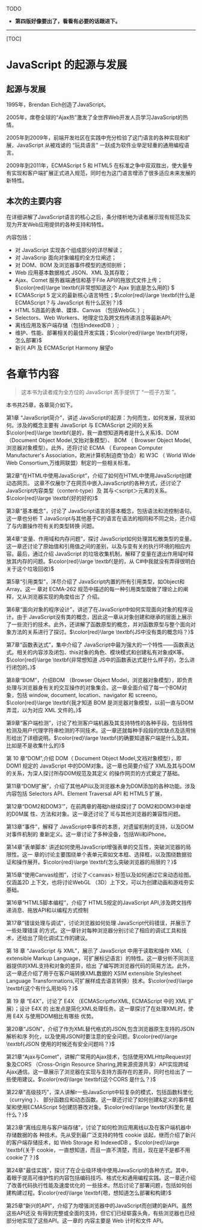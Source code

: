 TODO

* **第四版好像要出了，看看有必要的话跟进下。**

------

[TOC]

# JavaScript 的起源与发展

## 起源与发展

1995年，Brendan Eich创造了JavaScript。

2005年，席卷全球的“Ajax热”激发了全世界Web开发人员学习JavaScript的热情。

2005年到2009年，前端开发社区在实践中充分检验了这门语言的各种实现和扩展，JavaScript 从被戏谑的 “玩具语言" 一跃成为软件业举足轻重的通用编程语言。

2009年到2011年，ECMAScript 5 和 HTML5 在标准之争中双双胜出，使大量专有实现和客户端扩展正式进入规范，同时也为这门语言增添了很多适应未来发展的新特性。

## 本次的主要内容

在详细讲解了JavaScript语言的核心之后，条分缕析地为读者展示现有规范及实现为开发Web应用提供的各种支持和特性。

内容包括：

- 对 JavaScript 实现各个组成部分的详尽解读；
- 对 JavaScrip 面向对象编程的全方位阐述；
- 对 DOM、BOM 及浏览器事件模型的透彻剖析；
- Web 应用基本数据格式 JSON、XML 及其存取；
- Ajax、Comet 服务器端通信和基于File API的拖放式文件上传；$\color{red}\large \textbf{非常想知道这个 Ajax 到底是怎么用的} $
- ECMAScript 5 定义的最新核心语言特性；$\color{red}\large \textbf{什么是ECMAScript？与 JavaScript 有什么区别？}$
- HTML 5涵盖的表单、媒体、Canvas （包括WebGL ）;
- Selectors、Web Workers、地理定位及跨文档传递消息等最新API;
- 离线应用及客户端存储（包括IndexedDB ）;
- 维护、性能、部署相关的最佳开发实践；$\color{red}\large \textbf{对呀，怎么部署}$
- 新兴 API 及 ECMAScript Harmony 展望o



# 各章节内容

> 这本书为读者成为全方位的 JavaScript 髙手提供丁  “一揽子方案 ”。

本书共25章，各章简介如下。

第1章 “JavaScript简介”，讲述 JavaScript的起源：为何而生，如何发展，现状如何。涉及的概念主要有 JavaScript 与 ECMAScript 之间的关系$\color{red}\large \textbf{是的，我一直想知道两者是什么关系}$、DOM （Document Object Model,文抬对象模型）、 BOM （ Browser Object Model,浏览器对象模型）。此外，还将讨论 ECMA （ European Computer Manufacturer's Association，欧洲计算机制迫商'协会）和 W3C （ World Wide Web Consortium,万维网联盟）制定的一些相关标准。

第2章“在HTML中使用JavaScript”，介绍了如何在HTML中使用JavaScript创建动态网页。 这章不仅展尔了在网页中嵌入JavaScript的各种方式，还讨论了 JavaScript内容类型（content-type）及 其与＜script＞元素的关系。$\color{red}\large \textbf{好的好的}$

第3章“基本概念”，讨论了 JavaScript语言的基本概念，包括语法和流控制语句。这一章也分析 T JavaScript与其他基于C的语言在语法的相同和不同之处，还介绍了与内置操作符有关的类型转换 问题。

第4章“变量、作用域和内存问题”，探讨 JavaScript如何处理其松散类型的变量。这一章还讨论了原始值和引用值之间的差别，以及与变有关的执行环境的相应内容。最后，通过介绍 JavaScript 的垃圾收集机制，解释了变量在退出作用域吋释放其内存的问题。$\color{red}\large \textbf{是的，从 C#中我就没有弄得很明白关于这个垃圾回收}$

第5章“引用类型”，洋尽介绍了 JavaScript内置的所有引用类型，如Object和Array。这一 章对 ECMA-262 规范中描述的每一种引用类型既做了理论上的阐释，又从浏览器实现的角度给出了 介绍。

第6章“面向对象的程序设计”，讲述了在JavaScript中如何实现面向对象的程序设计。由于 JavaScript没有类的概念，因此这一章从对象创建和继承的层面上展示了一些流行的技术。此外，还讲解了函数原型的概念，并对函数原型与整个面向对象方法的关系进行了探讨。$\color{red}\large \textbf{JS中没有类的概念吗？}$

第7章"函数表达式”，集中介绍了 JavaScript中最为强大的一个特性——函数表达式。相关的内容涉及闭包、this对象的角色、模块模式和创建私有对象成K等。$\color{red}\large \textbf{非常想知道 JS中的函数表达式是什么样子的，怎么进行闭包的。}$

第8章“BOM”，介绍BOM （Browser Object Model，浏览器对象模型），即负责处理与浏览器身有关的交互操作的对象集合。这一章全面介绍了每一个BOM对象，包括 window, document, location、navigator 和 screeno。$\color{red}\large \textbf{我才知道 BOM 是浏览器对象模型，以前一直与DOM弄混，以为对应 XML 文件的。}$

第9章“客户端检测”，讨论了检测客户端机器及其支持特性的各种手段，包括特性检测及用户代理字符串检测的不同技术。这一章还就每种手段段的优缺点及适用悄形给出了详细说明。$\color{red}\large \textbf{的确要知道客户端是什么及其，比如是不是收集什么的}$

第 10 章“DOM”,介绍 DOM（ Document Object Model,文裆对象模型），即 DOM1 规定的 JavaScript 中的DOM对象。这一章也简要介绍了 XML及其与DOM的关系，为深人探讨所存D0M规范及其定义 的操作网页的方式奠定了基础。

第11章“DOM扩展”，介绍了其他API以及浏览器木身为D0M添加的各种功能。涉及内容包括 Selectors API、Element Traversal API 和 HTML5 扩展，

第12章“DOM2和DOM3'”，在前两章的苺础h继续探讨了 DOM2和DOM3中新增的D0M属 性、方法和对象。这一章还讨论了 IE与其他浏览器的兼容性问题。

第13章“事件”，解释了 JavaScript中事件的本质，对遗留机制的支持，以及DOM对事件机制的 重新定义。这一章讨论了多种没备，包括Wii和iPhone。

第14章“表单脚本' 讲述如何使用JavaScript增强表单的交互性，突破浏览器的局限性。这一 章的讨论主要围绕单个表单元索如文本框、选择框，以及围绕数据验证和操作展开。$\color{red}\large \textbf{怎么突破浏览器的局限的？}$

第15章“使用Canvas绘图”，讨论了＜canvas> 标签以及如何通过它来动态绘图。仅涵盖2D 上下文，也将讨论WebGL （3D）上下文，可以为创建动画和游戏夯实基础。

第16章“HTML5脚本编程”，介绍了 HTML5规定的JavaScript API,涉及跨文挡传递消息、拖放API和以编程方式控制<audio> 和< video> 元索，以及管理历史状态。

第17章“错误处理与调试”，讨论浏览器如何处理 JavaScript代码错误，并展示了一些处理错误 的方式。这一章针对每种浏览器分别讨论了相应的调试工具和技术，还给出了简化调试工作的建议。

第 18 章 “JavaScript 与 XML”，展示了 JavaScript 中用于读取和操作 XML （ extensible Markup Language，可扩展标记语言）的特性。这一章分析不同浏览器提供的XML支持和对象的差异，给出 了编写跨浏览器代码的简易方法。此外，这一章还介绍了用于在客户端转换XML数据的 XSIM extensible Stylesheet Language Transformations,可扩展样成去语言转换）技术。$\color{red}\large \textbf{这个有什么用处吗？}$

第 19 章 “E4X”，讨论了 E4X （ECMAScriptforXML, ECMAScript 中的 XML 扩展）；设计 E4X 的 出发点是简化XML处理任务。这一章探讨了在处理XML时，使用 E4X 与使用DOM相比有哪些 优势。

第20章“JSON”，介绍了作为XML替代格式的JSON,包含浏览器原生支持的JSON解析和序 列化，以及使用JSON时要注意的安全问题。$\color{red}\large \textbf{JSON 使用的时候还有安全问题吗？}$

第21章“Ajax与Comet”，讲解广常用的Ajax技术，包括使用XMLHttpRequest对象及CORS （Cross-Origin Resource Sharing,跨来源资源共享）API实现跨域Ajax通信。这一章展示了浏览器在实现与支持方面存在的差异，同时也给出了 一些使用建议。$\color{red}\large \textbf{这个CORS 是什么？}$

第22章“高级技巧”，深人讲解r一些JavaScript中较复杂的模式，包括函数科里化（currying ）、 部分函数应和动态函数。这一章还讨论了如何创建&定义的事件框架和使用ECMAScript 5创建防篡改对象。$\color{red}\large \textbf{科里化 是什么？}$

第23章“离线应用与客户端存储”，讨论了如何检测应用离线以及在客户端机器中存储数据的各 种技术。先从受到最广泛支持的特性 cookie 谈起，继而介绍了新兴的客户端存储技术，如 Web Storage 和 IndexedDB 。$\color{red}\large \textbf{关于 cookie，一直想知道，而且一直不清楚，而且，现在是不是都不用 cookie了？}$

第24章"最佳实践”，探讨了在企业级环境中使用JavaScript的各种方式。其中，着眼于提高可维护性的内容包括编码技巧、格式化和通用编程实践。这一章还介绍了改善代码执行性能及速度优化的 一些技术。然后讨论了部署问题，包括如何创建构建过程。$\color{red}\large \textbf{嗯，想知道怎么部署和构建}$

第25章“新兴的API”，介绍了为增强浏览器中的JavaScript而创建的新API。虽然这些API还没 有得到完整或全面的支持，但它们已经崭露头角，有些浏览器也已经部分地实现了这些API。这一章的 内容主要是 Web 计时和文件 API。

